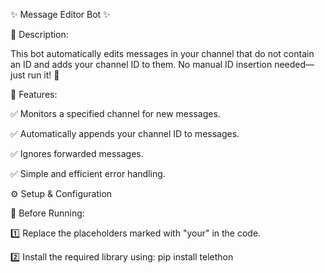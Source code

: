 
✨ Message Editor Bot ✨

📝 Description:

This bot automatically edits messages in your channel that do not contain an ID and adds your channel ID to them. No manual ID insertion needed—just run it! 🚀


🌟 Features:

✅ Monitors a specified channel for new messages.

✅ Automatically appends your channel ID to messages.

✅ Ignores forwarded messages.

✅ Simple and efficient error handling.


⚙️ Setup & Configuration

📌 Before Running:

1️⃣ Replace the placeholders marked with "your" in the code.

2️⃣ Install the required library using: pip install telethon
